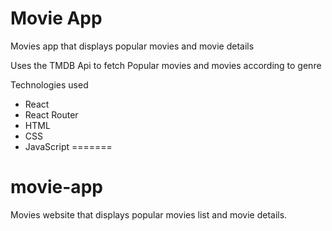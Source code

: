# Movie App
Movies app that displays popular movies and movie details

Uses the TMDB Api to fetch Popular movies and movies according to genre

Technologies used
* React
* React Router
* HTML
* CSS
* JavaScript
=======
# movie-app
Movies website that displays popular movies list and movie details.
